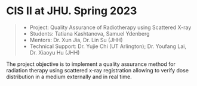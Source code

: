 # CIS II at JHU. Spring 2023

> * Project: Quality Assurance of Radiotherapy using Scattered X-ray
> * Students: Tatiana Kashtanova, Samuel Ydenberg
> * Mentors: Dr. Xun Jia, Dr. Lin Su (JHH)
> * Technical Support: Dr. Yujie Chi (UT Arlington); Dr. Youfang Lai, Dr. Xiaoyu Hu (JHH)


The project objective is to implement a quality assurance method for radiation therapy using scattered x-ray registration allowing to verify dose distribution in a medium externally and in real time.

